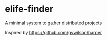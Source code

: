 # elife-finder
A minimal system to gather distributed projects

Inspired by https://github.com/gvwilson/harper
